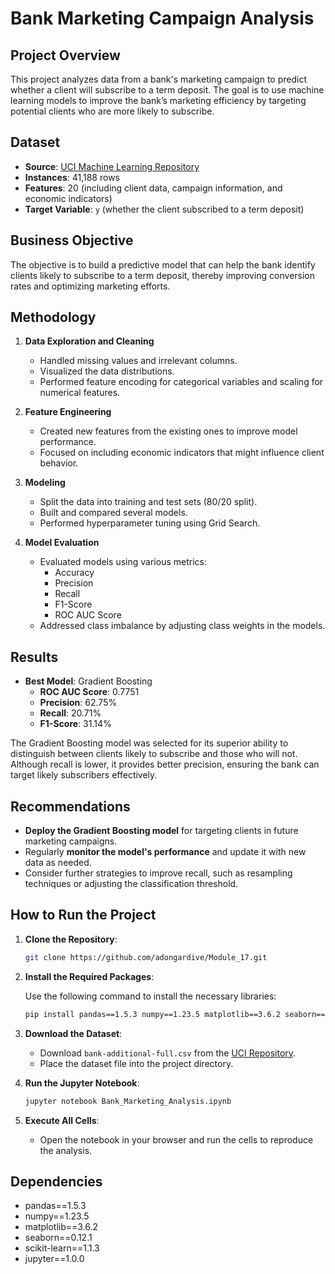 # Bank Marketing Campaign Analysis

## Project Overview

This project analyzes data from a bank's marketing campaign to predict whether a client will subscribe to a term deposit. The goal is to use machine learning models to improve the bank’s marketing efficiency by targeting potential clients who are more likely to subscribe.

## Dataset

- **Source**: [UCI Machine Learning Repository](https://archive.ics.uci.edu/ml/datasets/Bank+Marketing)
- **Instances**: 41,188 rows
- **Features**: 20 (including client data, campaign information, and economic indicators)
- **Target Variable**: `y` (whether the client subscribed to a term deposit)

## Business Objective

The objective is to build a predictive model that can help the bank identify clients likely to subscribe to a term deposit, thereby improving conversion rates and optimizing marketing efforts.

## Methodology

1. **Data Exploration and Cleaning**
   - Handled missing values and irrelevant columns.
   - Visualized the data distributions.
   - Performed feature encoding for categorical variables and scaling for numerical features.

2. **Feature Engineering**
   - Created new features from the existing ones to improve model performance.
   - Focused on including economic indicators that might influence client behavior.

3. **Modeling**
   - Split the data into training and test sets (80/20 split).
   - Built and compared several models.
   - Performed hyperparameter tuning using Grid Search.

4. **Model Evaluation**
   - Evaluated models using various metrics:
     - Accuracy
     - Precision
     - Recall
     - F1-Score
     - ROC AUC Score
   - Addressed class imbalance by adjusting class weights in the models.

## Results

- **Best Model**: Gradient Boosting
  - **ROC AUC Score**: 0.7751
  - **Precision**: 62.75%
  - **Recall**: 20.71%
  - **F1-Score**: 31.14%

The Gradient Boosting model was selected for its superior ability to distinguish between clients likely to subscribe and those who will not. Although recall is lower, it provides better precision, ensuring the bank can target likely subscribers effectively.

## Recommendations

- **Deploy the Gradient Boosting model** for targeting clients in future marketing campaigns.
- Regularly **monitor the model's performance** and update it with new data as needed.
- Consider further strategies to improve recall, such as resampling techniques or adjusting the classification threshold.

## How to Run the Project

1. **Clone the Repository**:

   ```bash
   git clone https://github.com/adongardive/Module_17.git
   ```

2. **Install the Required Packages**:

   Use the following command to install the necessary libraries:

   ```bash
   pip install pandas==1.5.3 numpy==1.23.5 matplotlib==3.6.2 seaborn==0.12.1 scikit-learn==1.1.3 jupyter==1.0.0
   ```

3. **Download the Dataset**:
   - Download `bank-additional-full.csv` from the [UCI Repository](https://archive.ics.uci.edu/ml/datasets/Bank+Marketing).
   - Place the dataset file into the project directory.

4. **Run the Jupyter Notebook**:

   ```bash
   jupyter notebook Bank_Marketing_Analysis.ipynb
   ```

5. **Execute All Cells**:
   - Open the notebook in your browser and run the cells to reproduce the analysis.

## Dependencies

- pandas==1.5.3
- numpy==1.23.5
- matplotlib==3.6.2
- seaborn==0.12.1
- scikit-learn==1.1.3
- jupyter==1.0.0
